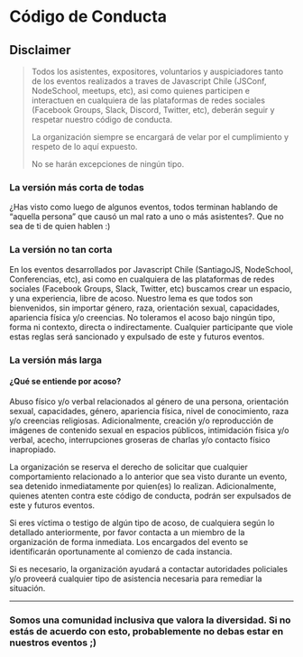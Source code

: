 # Código de Conducta

## Disclaimer

> Todos los asistentes, expositores, voluntarios y auspiciadores tanto de los eventos realizados a traves de Javascript Chile (JSConf, NodeSchool, meetups, etc), asi como quienes participen e interactuen en cualquiera de las plataformas de redes sociales (Facebook Groups, Slack, Discord, Twitter, etc), deberán seguir y respetar nuestro código de conducta.
>
> La organización siempre se encargará de velar por el cumplimiento y respeto de lo aquí expuesto.
>
> No se harán excepciones de ningún tipo.

### La versión más corta de todas

¿Has visto como luego de algunos eventos, todos terminan hablando de “aquella persona” que causó un mal rato a uno o más asistentes?. Que no sea de ti de quien hablen :)

### La versión no tan corta

En los eventos desarrollados por Javascript Chile (SantiagoJS, NodeSchool, Conferencias, etc), asi como en cualquiera de las plataformas de redes sociales (Facebook Groups, Slack, Twitter, etc) buscamos crear un espacio, y una experiencia, libre de acoso.
Nuestro lema es que todos son bienvenidos, sin importar género, raza, orientación sexual, capacidades, apariencia física y/o creencias.
No toleramos el acoso bajo ningún tipo, forma ni contexto, directa o indirectamente. Cualquier participante que viole estas reglas será sancionado y expulsado de este y futuros eventos.

### La versión más larga

#### ¿Qué se entiende por acoso?

Abuso físico y/o verbal relacionados al género de una persona, orientación sexual, capacidades, género, apariencia física, nivel de conocimiento, raza y/o creencias religiosas. Adicionalmente, creación y/o reproducción de imágenes de contenido sexual en espacios públicos, intimidación física y/o verbal, acecho, interrupciones groseras de charlas y/o contacto físico inapropiado.

La organización se reserva el derecho de solicitar que cualquier comportamiento relacionado a lo anterior que sea visto durante un evento, sea detenido inmediatamente por quien(es) lo realizan. Adicionalmente, quienes atenten contra este código de conducta, podrán ser expulsados de este y futuros eventos.

Si eres víctima o testigo de algún tipo de acoso, de cualquiera según lo detallado anteriormente, por favor contacta a un miembro de la organización de forma inmediata. Los encargados del evento se identificarán oportunamente al comienzo de cada instancia.

Si es necesario, la organización ayudará a contactar autoridades policiales y/o proveerá cualquier tipo de asistencia necesaria para remediar la situación.

---

### Somos una comunidad inclusiva que valora la diversidad. Si no estás de acuerdo con esto, probablemente no debas estar en nuestros eventos ;)
